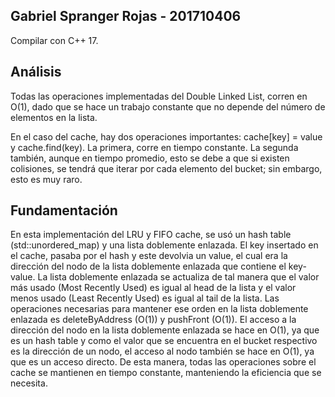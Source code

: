 ## Gabriel Spranger Rojas - 201710406
Compilar con C++ 17.

## Análisis

Todas las operaciones implementadas del Double Linked List, corren en O(1), dado que se hace un trabajo constante que no depende del número de elementos en la lista.

En el caso del cache, hay dos operaciones importantes: cache\[key\] = value y cache.find(key). La primera, corre en tiempo constante. La segunda también, aunque en tiempo promedio, esto se debe a que si existen colisiones, se tendrá que iterar por cada elemento del bucket; sin embargo, esto es muy raro. 

## Fundamentación

En esta implementación del LRU y FIFO cache, se usó un hash table (std::unordered_map) y una lista doblemente enlazada. El key insertado en el cache, pasaba por el hash y este devolvia un value, el cual era la dirección del nodo de la lista doblemente enlazada que contiene el key-value. La lista doblemente enlazada se actualiza de tal manera que el valor más usado (Most Recently Used) es igual al head de la lista y el valor menos usado (Least Recently Used) es igual al tail de la lista. Las operaciones necesarias para mantener ese orden en la lista doblemente enlazada es deleteByAddress (O(1)) y pushFront (O(1)). El acceso a la dirección del nodo en la lista doblemente enlazada se hace en O(1), ya que es un hash table y como el valor que se encuentra en el bucket respectivo es la dirección de un nodo, el acceso al nodo también se hace en O(1), ya que es un acceso directo. De esta manera, todas las operaciones sobre el cache se mantienen en tiempo constante, manteniendo la eficiencia que se necesita.
